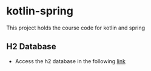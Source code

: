 # kotlin-spring
This project holds the course code for kotlin and spring

## H2 Database

- Access the h2 database in the following [link](http://localhost:8080/h2-console)
